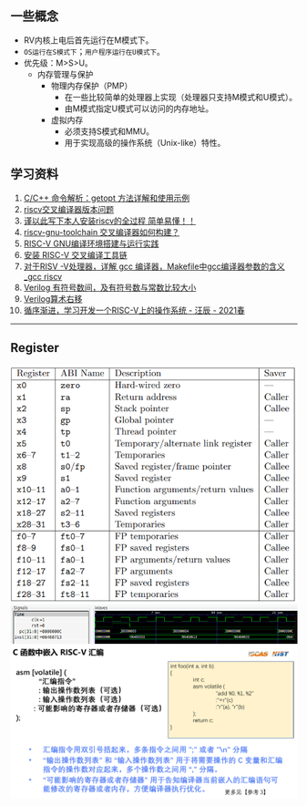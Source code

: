 ## 一些概念
* RV内核上电后首先运行在M模式下。
* `OS运行在S模式下`；`用户程序运行在U模式下`。
* 优先级：M>S>U。
  * 内存管理与保护
    * 物理内存保护（PMP）
      * 在一些比较简单的处理器上实现（处理器只支持M模式和U模式）。
      * 由M模式指定U模式可以访问的内存地址。
    * 虚拟内存
      * 必须支持S模式和MMU。
      * 用于实现高级的操作系统（Unix-like）特性。



## 学习资料
1. [C/C++ 命令解析：getopt 方法详解和使用示例](https://blog.csdn.net/afei__/article/details/81261879)
1. [riscv交叉编译器版本问题](https://blog.csdn.net/u014558361/article/details/135372254)
1. [谨以此写下本人安装riscv的全过程 简单易懂！！](https://blog.csdn.net/qq_41976613/article/details/89629372)
2. [riscv-gnu-toolchain 交叉编译器如何构建？](https://www.zhihu.com/question/560687334/answer/3281645780?utm_id=0)
3. [RISC-V GNU编译环境搭建与运行实践](https://blog.csdn.net/ALLap97/article/details/112373544)
4. [安装 RISC-V 交叉编译工具链](https://soc.ustc.edu.cn/CECS/lab0/riscv/)
5. [对于RISV -V处理器，详解 gcc 编译器，Makefile中gcc编译器参数的含义_gcc riscv](https://zhuanlan.zhihu.com/p/660618423)
6. [Verilog 有符号数间，及有符号数与常数比较大小](https://blog.csdn.net/sinat_29862967/article/details/119829214)
7. [Verilog算术右移](https://blog.csdn.net/qq_41634276/article/details/80414488) 
8. [循序渐进，学习开发一个RISC-V上的操作系统 - 汪辰 - 2021春](https://www.bilibili.com/video/BV1Q5411w7z5?p=14&vd_source=d791a57f43dad7ca6a1d62950cab7001) 

---

## Register
<div align="center"> <img src="./pic/riscv1.png"  width="600"/> 
<div align="center"> <img src="./pic/riscv2.png"  width="1000"/> 
<div align="center"> <img src="./pic/riscv3.png"  width="1000"/> 